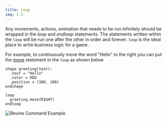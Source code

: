 ```yaml
---
title: Loop
seq: 1.5
---
```


Any movements, actions, animation that needs to be run infinitely should be wrapped in the _loop_ and _endloop_ statements. The statements written within the `loop` will be run one after the other in order and forever. `loop` is the ideal place to write business logic for a game.

For example, to continuously move the word "Hello" to the right you can put the [move](/docs/move) statement in the `loop` as shown below

```
shape greeting(text):
  .text = "Hello"
  .color = RED
  .position = (100, 100)
endshape

loop
  greeting.move(RIGHT)
endloop
```

![Revine Command Example](https://user-images.githubusercontent.com/4745789/136987897-3c66b590-7604-49d0-86bc-7e22dd63e333.gif)
